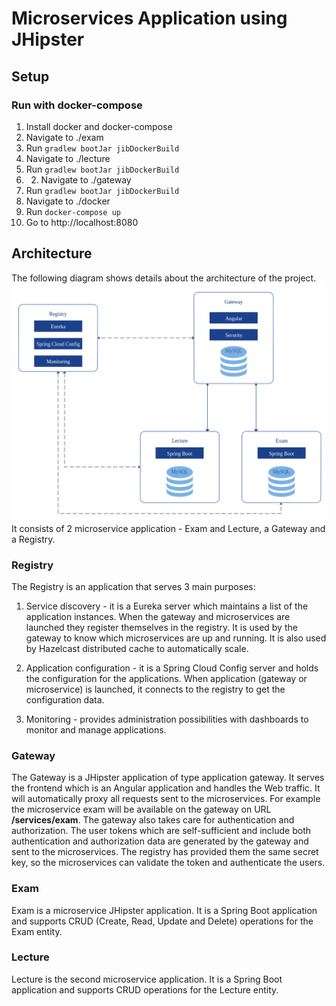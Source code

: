 # Microservices Application using JHipster

## Setup
### Run with docker-compose
1. Install docker and docker-compose
2. Navigate to ./exam
3. Run ``gradlew bootJar jibDockerBuild``
4. Navigate to ./lecture
3. Run ``gradlew bootJar jibDockerBuild``
4. 2. Navigate to ./gateway
3. Run ``gradlew bootJar jibDockerBuild``
5. Navigate to ./docker
6. Run ``docker-compose up``
7. Go to http://localhost:8080

## Architecture
The following diagram shows details about the architecture of the project. 
![Server Architecture](docs/architecture-diagram.png "Server Architecture")
It consists of 2 microservice application - Exam and Lecture, a Gateway and a Registry.

### Registry
The Registry is an application that serves 3 main purposes:
1. Service discovery - it is a Eureka server which maintains a list of the application instances.
   When the gateway and microservices are launched they register themselves in the registry.
   It is used by the gateway to know which microservices are up and running.
   It is also used by Hazelcast distributed cache to automatically scale.

2. Application configuration - it is a Spring Cloud Config server and holds the configuration for the applications.
   When application (gateway or microservice) is launched, it connects to the registry to get the configuration data.

3. Monitoring - provides administration possibilities with dashboards to monitor and manage applications.

### Gateway
The Gateway is a JHipster application of type application gateway. It serves the frontend which is 
an Angular application and handles the Web traffic. 
It will automatically proxy all requests sent to the microservices. For example the microservice exam will be available on the gateway on URL **/services/exam**. 
The gateway also takes care for authentication and authorization. The user tokens which are self-sufficient and include both authentication and authorization data are generated by the gateway and sent to the microservices. 
The registry has provided them the same secret key, so the microservices can validate the token and authenticate the users.

### Exam
Exam is a microservice JHipster application. It is a Spring Boot application and supports CRUD (Create, Read, Update and Delete) operations for the Exam entity.

### Lecture
Lecture is the second microservice application. It is a Spring Boot application and supports CRUD operations for the Lecture entity.


